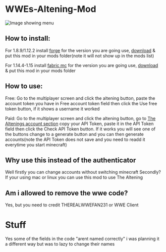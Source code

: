# WWEs-Altening-Mod
![Image showing menu](https://i.imgur.com/BxNirEP.png)

## How to install:

For 1.8.9/1.12.2 install [forge](https://files.minecraftforge.net/) for the version you are going use, [download](https://github.com/THEREALWWEFAN231/WWEs-Altening-Mod/releases) & put this mod in your mods folder(note it will not show up in the mods list)

For 1.14.4-1.15 install [fabric mc](https://fabricmc.net/use/) for the version you are going use, [download](https://github.com/THEREALWWEFAN231/WWEs-Altening-Mod/releases) & put this mod in your mods folder

## How to use:
Free: Go to the multiplayer screen and click the altening button, paste the account token you have in Free account token field then click the Use free token button, if it shows a username it worked

Paid: Go to the multiplayer screen and click the altening button, go to [The Altenings account section](https://panel.thealtening.com/#account) copy your API Token, paste it in the API Token field then click the Check API Token button. If it works you will see one of the buttons change to a generate button and you can then generate accounts(note the API Token does not save and you need to readd it everytime you start minecraft)

## Why use this instead of the authenticator
Well firstly you can change accounts without switching minecraft
Secondly? If your using mac or linux you can use this mod to use The Altening

## Am i allowed to remove the wwe code?
Yes, but you need to credit THEREALWWEFAN231 or WWE Client

# Stuff
Yes some of the fields in the code "arent named correctly" i was planning it a different way but was to lazy to change their names

